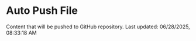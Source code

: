 # Auto Push File

Content that will be pushed to GitHub repository.
Last updated: 06/28/2025, 08:33:18 AM